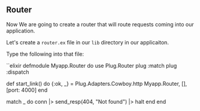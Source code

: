 ## Router

Now We are going to create a router that will route requests coming into our application.

Let's create a `router.ex` file in our `lib` directory in our applicaiton.

Type the following into that file:

``elixir
defmodule Myapp.Router do
  use Plug.Router
  plug :match
  plug :dispatch

  def start_link() do
    {:ok, _} = Plug.Adapters.Cowboy.http Myapp.Router, [], [port: 4000]
  end

  match _ do
    conn
      |> send_resp(404, "Not found")
      |> halt
  end
end
```






